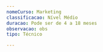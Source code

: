 ```yaml
---
nomeCurso: Marketing
classificacao: Nível Médio
duracao: Pode ser de 4 a 18 meses
observacao: obs
tipo: Técnico

---
```


